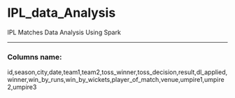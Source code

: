 # IPL_data_Analysis
IPL Matches Data Analysis Using Spark
***
### Columns name: <br> 
 id,season,city,date,team1,team2,toss_winner,toss_decision,result,dl_applied,winner,win_by_runs,win_by_wickets,player_of_match,venue,umpire1,umpire2,umpire3
